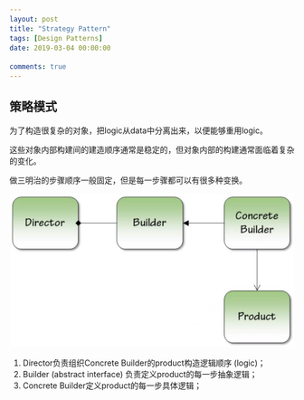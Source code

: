 ```yaml
---
layout: post
title: "Strategy Pattern"
tags: [Design Patterns]
date: 2019-03-04 00:00:00

comments: true
---  
```


## 策略模式  

为了构造很复杂的对象，把logic从data中分离出来，以便能够重用logic。  

这些对象内部构建间的建造顺序通常是稳定的，但对象内部的构建通常面临着复杂的变化。  

做三明治的步骤顺序一般固定，但是每一步骤都可以有很多种变换。

![Builder-Pattern](/assets/gallery/Builder-Pattern.png)    

1. Director负责组织Concrete Builder的product构造逻辑顺序 (logic)；
2. Builder (abstract interface) 负责定义product的每一步抽象逻辑；
3. Concrete Builder定义product的每一步具体逻辑；



<!--more-->  